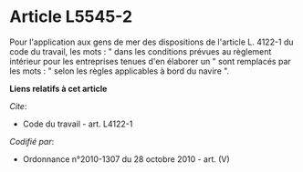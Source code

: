 # Article L5545-2

Pour l'application aux gens de mer des dispositions de l'article L. 4122-1 du code du travail, les mots : " dans les
conditions prévues au règlement intérieur pour les entreprises tenues d'en élaborer un " sont remplacés par les mots : "
selon les règles applicables à bord du navire ".

**Liens relatifs à cet article**

_Cite_:

  - Code du travail - art. L4122-1

_Codifié par_:

  - Ordonnance n°2010-1307 du 28 octobre 2010 - art. (V)
